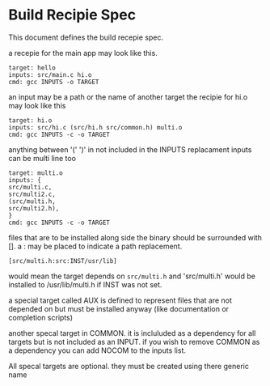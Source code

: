 # Build Recipie Spec
This document defines the build recepie spec.


a recepie for the main app may look like this.
```
target: hello
inputs: src/main.c hi.o
cmd: gcc INPUTS -o TARGET
```
an input may be a path or the name of another target
the recipie for hi.o may look like this
```
target: hi.o
inputs: src/hi.c (src/hi.h src/common.h) multi.o
cmd: gcc INPUTS -c -o TARGET
```
anything between '(' ')' in not included in the INPUTS replacament
inputs can be multi line too
```
target: multi.o
inputs: {
src/multi.c,
src/multi2.c,
(src/multi.h,
src/multi2.h),
}
cmd: gcc INPUTS -c -o TARGET
```
files that are to be installed along side the binary should be surrounded with [].
a : may be placed to indicate a path replacement.
```
[src/multi.h:src:INST/usr/lib]
```
would mean the target depends on `src/multi.h` and 'src/multi.h' would be installed to /usr/lib/multi.h if INST was not set.

a special target called AUX is defined to represent files that are not depended on but must be installed anyway (like documentation or completion scripts)

another specal target in COMMON. it is incluluded as a dependency for all targets but is not included as an INPUT. if you wish to remove COMMON as a dependency you can add NOCOM to the inputs list.

All specal targets are optional. they must be created using there generic name
